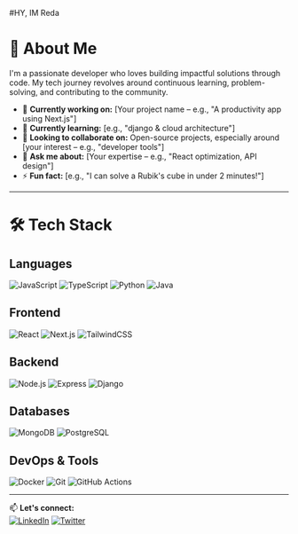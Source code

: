#HY, IM Reda

# 👋 About Me

I'm a passionate developer who loves building impactful solutions through code. My tech journey revolves around continuous learning, problem-solving, and contributing to the community.

- 🔭 **Currently working on:** [Your project name – e.g., "A productivity app using Next.js"]
- 🌱 **Currently learning:** [e.g., "django & cloud architecture"]
- 🤝 **Looking to collaborate on:** Open-source projects, especially around [your interest – e.g., "developer tools"]
- 💬 **Ask me about:** [Your expertise – e.g., "React optimization, API design"]
- ⚡ **Fun fact:** [e.g., "I can solve a Rubik's cube in under 2 minutes!"]

---

# 🛠️ Tech Stack

## **Languages**
![JavaScript](https://img.shields.io/badge/-JavaScript-F7DF1E?logo=javascript&logoColor=black)
![TypeScript](https://img.shields.io/badge/-TypeScript-3178C6?logo=typescript&logoColor=white)
![Python](https://img.shields.io/badge/-Python-3776AB?logo=python&logoColor=white)
![Java](https://img.shields.io/badge/-Java-007396?logo=java&logoColor=white)

## **Frontend**
![React](https://img.shields.io/badge/-React-61DAFB?logo=react&logoColor=black)
![Next.js](https://img.shields.io/badge/-Next.js-000000?logo=next.js&logoColor=white)
![TailwindCSS](https://img.shields.io/badge/-TailwindCSS-06B6D4?logo=tailwind-css&logoColor=white)

## **Backend**
![Node.js](https://img.shields.io/badge/-Node.js-339933?logo=node.js&logoColor=white)
![Express](https://img.shields.io/badge/-Express-000000?logo=express&logoColor=white)
![Django](https://img.shields.io/badge/-Django-092E20?logo=django&logoColor=white)

## **Databases**
![MongoDB](https://img.shields.io/badge/-MongoDB-47A248?logo=mongodb&logoColor=white)
![PostgreSQL](https://img.shields.io/badge/-PostgreSQL-4169E1?logo=postgresql&logoColor=white)

## **DevOps & Tools**
![Docker](https://img.shields.io/badge/-Docker-2496ED?logo=docker&logoColor=white)
![Git](https://img.shields.io/badge/-Git-F05032?logo=git&logoColor=white)
![GitHub Actions](https://img.shields.io/badge/-GitHub_Actions-2088FF?logo=github-actions&logoColor=white)

---

📫 **Let's connect:**  
[![LinkedIn](https://img.shields.io/badge/-LinkedIn-0A66C2?logo=linkedin)](Your_LinkedIn_URL)
[![Twitter](https://img.shields.io/badge/-Twitter-1DA1F2?logo=twitter)](Your_Twitter_URL)
